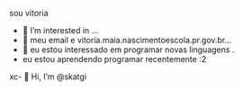 sou vitoria 
- 👀 I’m interested in ...
- 🌱 meu email e vitoria.maia.nascimentoescola.pr.gov.br...
- 💞️ eu estou interessado em programar novas linguagens .
- eu estou aprendendo programar recentemente 
:2
<!---
skatgirl/skatgirl is a ✨ special ✨ repository because its `README.md` (this file) appears on your GitHub profile.
You can click the Preview link to take a look at your changes.
--->xc- 👋 Hi, I’m @skatgi
